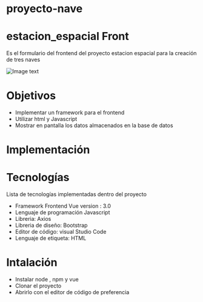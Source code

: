 # proyecto-nave

# estacion_espacial Front


Es el formulario del frontend del proyecto estacion espacial para la creación de tres naves

![Image text](https://publicdomainvectors.org/photos/Rocket11.png)

# Objetivos
* Implementar un framework para el frontend
* Utilizar html y Javascript
* Mostrar en pantalla los datos almacenados en la base de datos


# Implementación
# Tecnologías
Lista de tecnologías implementadas dentro del proyecto

* Framework Frontend Vue version : 3.0
* Lenguaje de programación Javascript
* Libreria: Axios  
* Libreria de diseño: Bootstrap
* Editor de código: visual Studio Code
* Lenguaje de etiqueta: HTML 


# Intalación

* Instalar node , npm y vue
* Clonar el proyecto
* Abrirlo con el editor de código de preferencia

